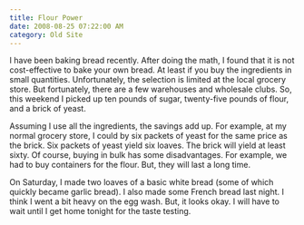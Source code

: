 ```yaml
---
title: Flour Power
date: 2008-08-25 07:22:00 AM
category: Old Site
---
```


I have been baking bread recently. After doing the math, I found that it is not cost-effective to bake your own bread. At least if you buy the ingredients in small quantities. Unfortunately, the selection is limited at the local grocery store. But fortunately, there are a few warehouses and wholesale clubs. So, this weekend I picked up ten pounds of sugar, twenty-five pounds of flour, and a brick of yeast.

Assuming I use all the ingredients, the savings add up. For example, at my normal grocery store, I could by six packets of yeast for the same price as the brick. Six packets of yeast yield six loaves. The brick will yield at least sixty. Of course, buying in bulk has some disadvantages. For example, we had to buy containers for the flour. But, they will last a long time.

On Saturday, I made two loaves of a basic white bread (some of which quickly became garlic bread). I also made some French bread last night. I think I went a bit heavy on the egg wash. But, it looks okay. I will have to wait until I get home tonight for the taste testing.
